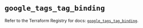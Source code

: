 # `google_tags_tag_binding`

Refer to the Terraform Registry for docs: [`google_tags_tag_binding`](https://registry.terraform.io/providers/hashicorp/google/4.85.0/docs/resources/tags_tag_binding).
